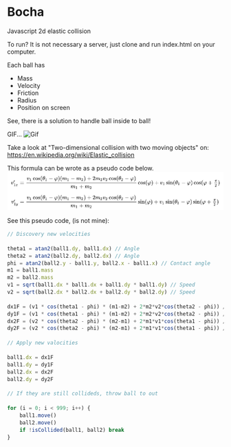 # Bocha

Javascript 2d elastic collision

To run? It is not necessary a server, just clone and run index.html on your computer.

Each ball has
- Mass
- Velocity
- Friction
- Radius
- Position on screen

See, there is a solution to handle ball inside to ball!

GIF...
![Gif](src/assets/collisions.gif)


Take a look at "Two-dimensional collision with two moving objects" on: https://en.wikipedia.org/wiki/Elastic_collision

This formula can be wrote as a pseudo code below.
![Formula](./src/assets/formula.png?raw=true "")

See this pseudo code, (is not mine):

~~~javascript 
// Discovery new velocities

theta1 = atan2(ball1.dy, ball1.dx) // Angle
theta2 = atan2(ball2.dy, ball2.dx) // Angle
phi = atan2(ball2.y - ball1.y, ball2.x - ball1.x) // Contact angle
m1 = ball1.mass
m2 = ball2.mass
v1 = sqrt(ball1.dx * ball1.dx + ball1.dy * ball1.dy) // Speed
v2 = sqrt(ball2.dx * ball2.dx + ball2.dy * ball2.dy) // Speed

dx1F = (v1 * cos(theta1 - phi) * (m1-m2) + 2*m2*v2*cos(theta2 - phi)) / (m1+m2) * cos(phi) + v1*sin(theta1-phi) * cos(phi+PI/2)
dy1F = (v1 * cos(theta1 - phi) * (m1-m2) + 2*m2*v2*cos(theta2 - phi)) / (m1+m2) * sin(phi) + v1*sin(theta1-phi) * sin(phi+PI/2)
dx2F = (v2 * cos(theta2 - phi) * (m2-m1) + 2*m1*v1*cos(theta1 - phi)) / (m1+m2) * cos(phi) + v2*sin(theta2-phi) * cos(phi+PI/2)
dy2F = (v2 * cos(theta2 - phi) * (m2-m1) + 2*m1*v1*cos(theta1 - phi)) / (m1+m2) * sin(phi) + v2*sin(theta2-phi) * sin(phi+PI/2)

// Apply new valocities

ball1.dx = dx1F
ball1.dy = dy1F                
ball2.dx = dx2F                
ball2.dy = dy2F

// If they are still collideds, throw ball to out

for (i = 0; i < 999; i++) {
    ball1.move()
    ball2.move()
    if !isCollided(ball1, ball2) break
}
~~~  
